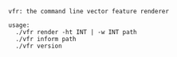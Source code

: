     vfr: the command line vector feature renderer

    usage:
      ./vfr render -ht INT | -w INT path
      ./vfr inform path
      ./vfr version

